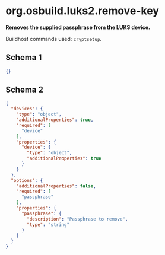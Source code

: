 
# org.osbuild.luks2.remove-key

**Removes the supplied passphrase from the LUKS device.**

Buildhost commands used: `cryptsetup`.

## Schema 1

```json
{}
```

## Schema 2

```json
{
  "devices": {
    "type": "object",
    "additionalProperties": true,
    "required": [
      "device"
    ],
    "properties": {
      "device": {
        "type": "object",
        "additionalProperties": true
      }
    }
  },
  "options": {
    "additionalProperties": false,
    "required": [
      "passphrase"
    ],
    "properties": {
      "passphrase": {
        "description": "Passphrase to remove",
        "type": "string"
      }
    }
  }
}
```
